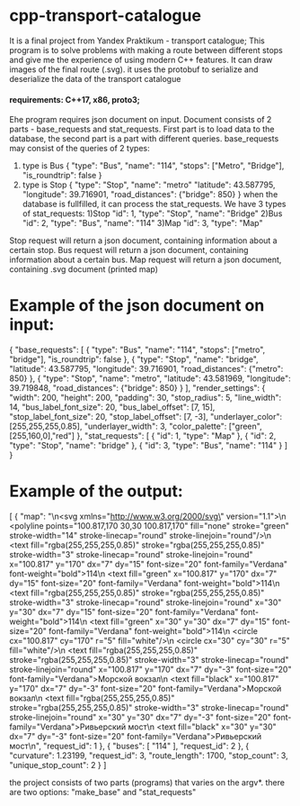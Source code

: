 # cpp-transport-catalogue
It is a final project from Yandex Praktikum - transport catalogue;
This program is to solve problems with making a route between different stops and give me the experience of using modern C++ features. It can draw images of the final route (.svg).
it uses the protobuf to serialize and deserialize the data of the transport catalogue
#### requirements: C++17, x86, proto3;

Еhe program requires json document on input. Document consists of 2 parts - base_requests and stat_requests. First part is to load data to the database, the second part is a part with different queries.
base_requests may consist of the queries of 2 types:

1) type is Bus
{
      "type": "Bus",
      "name": "114",
      "stops": ["Metro", "Bridge"],
      "is_roundtrip": false
}
2) type is Stop
{
      "type": "Stop",
      "name": "metro"
      "latitude": 43.587795,
      "longitude": 39.716901,
      "road_distances": {"bridge": 850}
}
when the database is fullfilled, it can process the stat_requests. We have 3 types of stat_requests:
1)Stop
"id": 1, "type": "Stop", "name": "Bridge" 
2)Bus
"id": 2, "type": "Bus", "name": "114"
3)Map
"id": 3, "type": "Map"

Stop request will return a json document, containing information about a certain stop.
Bus request will return a json document, containing information about a certain bus.
Map request will return a json document, containing .svg document (printed map)

# Example of the json document on input:

{
    "base_requests": [
      {
        "type": "Bus",
        "name": "114",
        "stops": ["metro", "bridge"],
        "is_roundtrip": false
      },
      {
        "type": "Stop",
        "name": "bridge",
        "latitude": 43.587795,
        "longitude": 39.716901,
        "road_distances": {"metro": 850}
      },
      {
        "type": "Stop",
        "name": "metro",
        "latitude": 43.581969,
        "longitude": 39.719848,
        "road_distances": {"bridge": 850}
      }
    ],
    "render_settings": {
      "width": 200,
      "height": 200,
      "padding": 30,
      "stop_radius": 5,
      "line_width": 14,
      "bus_label_font_size": 20,
      "bus_label_offset": [7, 15],
      "stop_label_font_size": 20,
      "stop_label_offset": [7, -3],
      "underlayer_color": [255,255,255,0.85],
      "underlayer_width": 3,
      "color_palette": ["green", [255,160,0],"red"]
    },
    "stat_requests": [
      { "id": 1, "type": "Map" },
      { "id": 2, "type": "Stop", "name": "bridge" },
      { "id": 3, "type": "Bus", "name": "114" }
    ]
  }

  # Example of the output:
  [
    {
        "map": "<?xml version=\"1.0\" encoding=\"UTF-8\" ?>\n<svg xmlns=\"http://www.w3.org/2000/svg\" version=\"1.1\">\n  <polyline points=\"100.817,170 30,30 100.817,170\" fill=\"none\" stroke=\"green\" stroke-width=\"14\" stroke-linecap=\"round\" stroke-linejoin=\"round\"/>\n  <text fill=\"rgba(255,255,255,0.85)\" stroke=\"rgba(255,255,255,0.85)\" stroke-width=\"3\" stroke-linecap=\"round\" stroke-linejoin=\"round\" x=\"100.817\" y=\"170\" dx=\"7\" dy=\"15\" font-size=\"20\" font-family=\"Verdana\" font-weight=\"bold\">114</text>\n  <text fill=\"green\" x=\"100.817\" y=\"170\" dx=\"7\" dy=\"15\" font-size=\"20\" font-family=\"Verdana\" font-weight=\"bold\">114</text>\n  <text fill=\"rgba(255,255,255,0.85)\" stroke=\"rgba(255,255,255,0.85)\" stroke-width=\"3\" stroke-linecap=\"round\" stroke-linejoin=\"round\" x=\"30\" y=\"30\" dx=\"7\" dy=\"15\" font-size=\"20\" font-family=\"Verdana\" font-weight=\"bold\">114</text>\n  <text fill=\"green\" x=\"30\" y=\"30\" dx=\"7\" dy=\"15\" font-size=\"20\" font-family=\"Verdana\" font-weight=\"bold\">114</text>\n  <circle cx=\"100.817\" cy=\"170\" r=\"5\" fill=\"white\"/>\n  <circle cx=\"30\" cy=\"30\" r=\"5\" fill=\"white\"/>\n  <text fill=\"rgba(255,255,255,0.85)\" stroke=\"rgba(255,255,255,0.85)\" stroke-width=\"3\" stroke-linecap=\"round\" stroke-linejoin=\"round\" x=\"100.817\" y=\"170\" dx=\"7\" dy=\"-3\" font-size=\"20\" font-family=\"Verdana\">Морской вокзал</text>\n  <text fill=\"black\" x=\"100.817\" y=\"170\" dx=\"7\" dy=\"-3\" font-size=\"20\" font-family=\"Verdana\">Морской вокзал</text>\n  <text fill=\"rgba(255,255,255,0.85)\" stroke=\"rgba(255,255,255,0.85)\" stroke-width=\"3\" stroke-linecap=\"round\" stroke-linejoin=\"round\" x=\"30\" y=\"30\" dx=\"7\" dy=\"-3\" font-size=\"20\" font-family=\"Verdana\">Ривьерский мост</text>\n  <text fill=\"black\" x=\"30\" y=\"30\" dx=\"7\" dy=\"-3\" font-size=\"20\" font-family=\"Verdana\">Ривьерский мост</text>\n</svg>",
        "request_id": 1
    },
    {
        "buses": [
            "114"
        ],
        "request_id": 2
    },
    {
        "curvature": 1.23199,
        "request_id": 3,
        "route_length": 1700,
        "stop_count": 3,
        "unique_stop_count": 2
    }
]

the project consists of two parts (programs) that varies on the argv*. there are two options: "make_base" and "stat_requests"